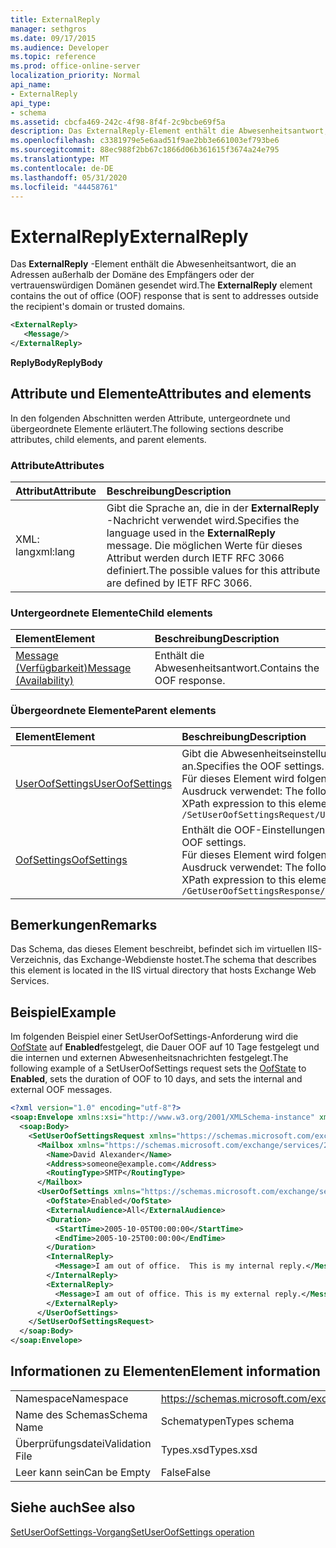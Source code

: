```yaml
---
title: ExternalReply
manager: sethgros
ms.date: 09/17/2015
ms.audience: Developer
ms.topic: reference
ms.prod: office-online-server
localization_priority: Normal
api_name:
- ExternalReply
api_type:
- schema
ms.assetid: cbcfa469-242c-4f98-8f4f-2c9bcbe69f5a
description: Das ExternalReply-Element enthält die Abwesenheitsantwort, die an Adressen außerhalb der Domäne des Empfängers oder der vertrauenswürdigen Domänen gesendet wird.
ms.openlocfilehash: c3381979e5e6aad51f9ae2bb3e661003ef793be6
ms.sourcegitcommit: 88ec988f2bb67c1866d06b361615f3674a24e795
ms.translationtype: MT
ms.contentlocale: de-DE
ms.lasthandoff: 05/31/2020
ms.locfileid: "44458761"
---
```

# <a name="externalreply"></a><span data-ttu-id="bd0dd-103">ExternalReply</span><span class="sxs-lookup"><span data-stu-id="bd0dd-103">ExternalReply</span></span>

<span data-ttu-id="bd0dd-104">Das **ExternalReply** -Element enthält die Abwesenheitsantwort, die an Adressen außerhalb der Domäne des Empfängers oder der vertrauenswürdigen Domänen gesendet wird.</span><span class="sxs-lookup"><span data-stu-id="bd0dd-104">The **ExternalReply** element contains the out of office (OOF) response that is sent to addresses outside the recipient's domain or trusted domains.</span></span> 
  
```XML
<ExternalReply>
   <Message/>
</ExternalReply>
```

 <span data-ttu-id="bd0dd-105">**ReplyBody**</span><span class="sxs-lookup"><span data-stu-id="bd0dd-105">**ReplyBody**</span></span>
## <a name="attributes-and-elements"></a><span data-ttu-id="bd0dd-106">Attribute und Elemente</span><span class="sxs-lookup"><span data-stu-id="bd0dd-106">Attributes and elements</span></span>

<span data-ttu-id="bd0dd-107">In den folgenden Abschnitten werden Attribute, untergeordnete und übergeordnete Elemente erläutert.</span><span class="sxs-lookup"><span data-stu-id="bd0dd-107">The following sections describe attributes, child elements, and parent elements.</span></span>
  
### <a name="attributes"></a><span data-ttu-id="bd0dd-108">Attribute</span><span class="sxs-lookup"><span data-stu-id="bd0dd-108">Attributes</span></span>

|<span data-ttu-id="bd0dd-109">**Attribut**</span><span class="sxs-lookup"><span data-stu-id="bd0dd-109">**Attribute**</span></span>|<span data-ttu-id="bd0dd-110">**Beschreibung**</span><span class="sxs-lookup"><span data-stu-id="bd0dd-110">**Description**</span></span>|
|:-----|:-----|
|<span data-ttu-id="bd0dd-111">XML: lang</span><span class="sxs-lookup"><span data-stu-id="bd0dd-111">xml:lang</span></span>  <br/> |<span data-ttu-id="bd0dd-112">Gibt die Sprache an, die in der **ExternalReply** -Nachricht verwendet wird.</span><span class="sxs-lookup"><span data-stu-id="bd0dd-112">Specifies the language used in the **ExternalReply** message.</span></span> <span data-ttu-id="bd0dd-113">Die möglichen Werte für dieses Attribut werden durch IETF RFC 3066 definiert.</span><span class="sxs-lookup"><span data-stu-id="bd0dd-113">The possible values for this attribute are defined by IETF RFC 3066.</span></span>  <br/> |
   
### <a name="child-elements"></a><span data-ttu-id="bd0dd-114">Untergeordnete Elemente</span><span class="sxs-lookup"><span data-stu-id="bd0dd-114">Child elements</span></span>

|<span data-ttu-id="bd0dd-115">**Element**</span><span class="sxs-lookup"><span data-stu-id="bd0dd-115">**Element**</span></span>|<span data-ttu-id="bd0dd-116">**Beschreibung**</span><span class="sxs-lookup"><span data-stu-id="bd0dd-116">**Description**</span></span>|
|:-----|:-----|
|[<span data-ttu-id="bd0dd-117">Message (Verfügbarkeit)</span><span class="sxs-lookup"><span data-stu-id="bd0dd-117">Message (Availability)</span></span>](message-availability.md) <br/> |<span data-ttu-id="bd0dd-118">Enthält die Abwesenheitsantwort.</span><span class="sxs-lookup"><span data-stu-id="bd0dd-118">Contains the OOF response.</span></span>  <br/> |
   
### <a name="parent-elements"></a><span data-ttu-id="bd0dd-119">Übergeordnete Elemente</span><span class="sxs-lookup"><span data-stu-id="bd0dd-119">Parent elements</span></span>

|<span data-ttu-id="bd0dd-120">**Element**</span><span class="sxs-lookup"><span data-stu-id="bd0dd-120">**Element**</span></span>|<span data-ttu-id="bd0dd-121">**Beschreibung**</span><span class="sxs-lookup"><span data-stu-id="bd0dd-121">**Description**</span></span>|
|:-----|:-----|
|[<span data-ttu-id="bd0dd-122">UserOofSettings</span><span class="sxs-lookup"><span data-stu-id="bd0dd-122">UserOofSettings</span></span>](useroofsettings.md) <br/> |<span data-ttu-id="bd0dd-123">Gibt die Abwesenheitseinstellungen an.</span><span class="sxs-lookup"><span data-stu-id="bd0dd-123">Specifies the OOF settings.</span></span>  <br/> <span data-ttu-id="bd0dd-124">Für dieses Element wird folgender XPath-Ausdruck verwendet: </span><span class="sxs-lookup"><span data-stu-id="bd0dd-124">The following is the XPath expression to this element:</span></span>  <br/>  `/SetUserOofSettingsRequest/UserOofSettings` <br/> |
|[<span data-ttu-id="bd0dd-125">OofSettings</span><span class="sxs-lookup"><span data-stu-id="bd0dd-125">OofSettings</span></span>](oofsettings.md) <br/> |<span data-ttu-id="bd0dd-126">Enthält die OOF-Einstellungen.</span><span class="sxs-lookup"><span data-stu-id="bd0dd-126">Contains the OOF settings.</span></span>  <br/> <span data-ttu-id="bd0dd-127">Für dieses Element wird folgender XPath-Ausdruck verwendet: </span><span class="sxs-lookup"><span data-stu-id="bd0dd-127">The following is the XPath expression to this element:</span></span>  <br/>  `/GetUserOofSettingsResponse/OofSettings` <br/> |
   
## <a name="remarks"></a><span data-ttu-id="bd0dd-128">Bemerkungen</span><span class="sxs-lookup"><span data-stu-id="bd0dd-128">Remarks</span></span>

<span data-ttu-id="bd0dd-129">Das Schema, das dieses Element beschreibt, befindet sich im virtuellen IIS-Verzeichnis, das Exchange-Webdienste hostet.</span><span class="sxs-lookup"><span data-stu-id="bd0dd-129">The schema that describes this element is located in the IIS virtual directory that hosts Exchange Web Services.</span></span>
  
## <a name="example"></a><span data-ttu-id="bd0dd-130">Beispiel</span><span class="sxs-lookup"><span data-stu-id="bd0dd-130">Example</span></span>

<span data-ttu-id="bd0dd-131">Im folgenden Beispiel einer SetUserOofSettings-Anforderung wird die [OofState](oofstate.md) auf **Enabled**festgelegt, die Dauer OOF auf 10 Tage festgelegt und die internen und externen Abwesenheitsnachrichten festgelegt.</span><span class="sxs-lookup"><span data-stu-id="bd0dd-131">The following example of a SetUserOofSettings request sets the [OofState](oofstate.md) to **Enabled**, sets the duration of OOF to 10 days, and sets the internal and external OOF messages.</span></span>
  
```XML
<?xml version="1.0" encoding="utf-8"?>
<soap:Envelope xmlns:xsi="http://www.w3.org/2001/XMLSchema-instance" xmlns:xsd="http://www.w3.org/2001/XMLSchema" xmlns:soap="http://schemas.xmlsoap.org/soap/envelope/">
  <soap:Body>
    <SetUserOofSettingsRequest xmlns="https://schemas.microsoft.com/exchange/services/2006/messages">
      <Mailbox xmlns="https://schemas.microsoft.com/exchange/services/2006/types">
        <Name>David Alexander</Name>
        <Address>someone@example.com</Address>
        <RoutingType>SMTP</RoutingType>
      </Mailbox>
      <UserOofSettings xmlns="https://schemas.microsoft.com/exchange/services/2006/types">
        <OofState>Enabled</OofState>
        <ExternalAudience>All</ExternalAudience>
        <Duration>
          <StartTime>2005-10-05T00:00:00</StartTime>
          <EndTime>2005-10-25T00:00:00</EndTime>
        </Duration>
        <InternalReply>
          <Message>I am out of office.  This is my internal reply.</Message>
        </InternalReply>
        <ExternalReply>
          <Message>I am out of office. This is my external reply.</Message>
        </ExternalReply>
      </UserOofSettings>
    </SetUserOofSettingsRequest>
  </soap:Body>
</soap:Envelope>
```

## <a name="element-information"></a><span data-ttu-id="bd0dd-132">Informationen zu Elementen</span><span class="sxs-lookup"><span data-stu-id="bd0dd-132">Element information</span></span>

|||
|:-----|:-----|
|<span data-ttu-id="bd0dd-133">Namespace</span><span class="sxs-lookup"><span data-stu-id="bd0dd-133">Namespace</span></span>  <br/> |https://schemas.microsoft.com/exchange/services/2006/types  <br/> |
|<span data-ttu-id="bd0dd-134">Name des Schemas</span><span class="sxs-lookup"><span data-stu-id="bd0dd-134">Schema Name</span></span>  <br/> |<span data-ttu-id="bd0dd-135">Schematypen</span><span class="sxs-lookup"><span data-stu-id="bd0dd-135">Types schema</span></span>  <br/> |
|<span data-ttu-id="bd0dd-136">Überprüfungsdatei</span><span class="sxs-lookup"><span data-stu-id="bd0dd-136">Validation File</span></span>  <br/> |<span data-ttu-id="bd0dd-137">Types.xsd</span><span class="sxs-lookup"><span data-stu-id="bd0dd-137">Types.xsd</span></span>  <br/> |
|<span data-ttu-id="bd0dd-138">Leer kann sein</span><span class="sxs-lookup"><span data-stu-id="bd0dd-138">Can be Empty</span></span>  <br/> |<span data-ttu-id="bd0dd-139">False</span><span class="sxs-lookup"><span data-stu-id="bd0dd-139">False</span></span>  <br/> |
   
## <a name="see-also"></a><span data-ttu-id="bd0dd-140">Siehe auch</span><span class="sxs-lookup"><span data-stu-id="bd0dd-140">See also</span></span>



[<span data-ttu-id="bd0dd-141">SetUserOofSettings-Vorgang</span><span class="sxs-lookup"><span data-stu-id="bd0dd-141">SetUserOofSettings operation</span></span>](setuseroofsettings-operation.md)


